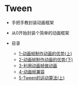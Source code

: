 # Tween

* 手把手教封装动画框架

* 从0开始封装个简单的动画框架

* 目录

    * [1-动画帧制作动画的优势(上)](./1-动画帧制作动画的优势(上)/1-动画帧制作动画的优势(上).md)
    * [2-动画帧制作动画的优势(下)](./2-动画帧制作动画的优势(下)/2-动画帧制作动画的优势(下).md)
    * [3-利用动画帧做动画](./3-利用动画帧做动画/3-利用动画帧做动画.md)
    * [4-动画帧兼容](./4-动画帧兼容/4-动画帧兼容.md)
    * [5-Tween的运动算法(上)](./5-Tween的运动算法(上)/5-Tween的运动算法(上).md)